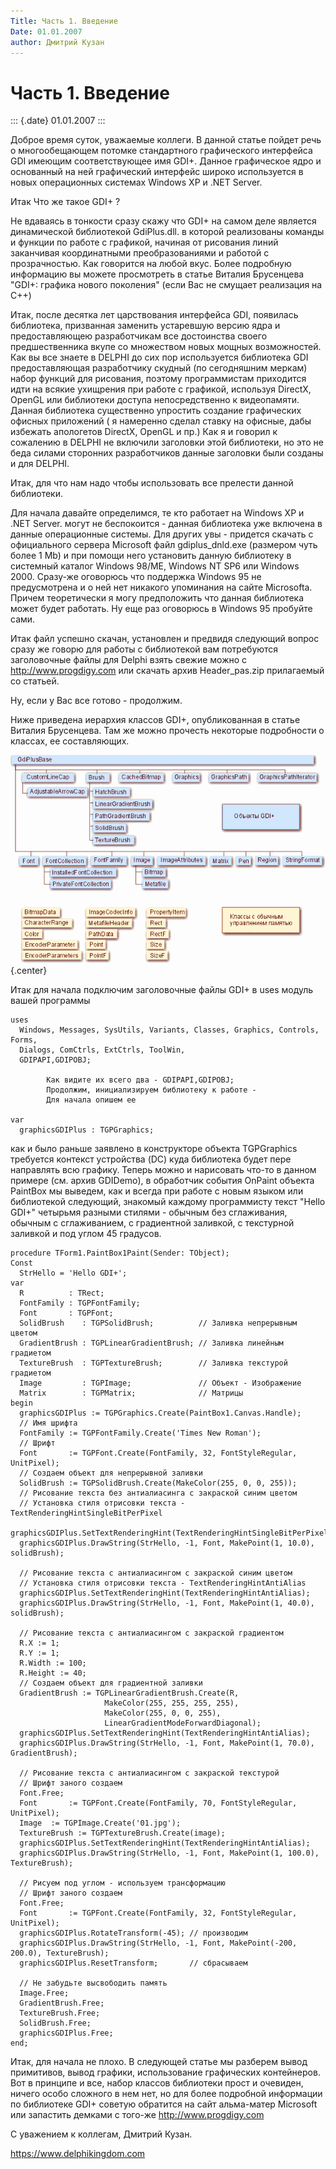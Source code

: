 ```yaml
---
Title: Часть 1. Введение
Date: 01.01.2007
author: Дмитрий Кузан
---
```



Часть 1. Введение
=================

::: {.date}
01.01.2007
:::

Доброе время суток, уважаемые коллеги. В данной статье пойдет речь о
многообещающем потомке стандартного графического интерфейса GDI имеющим
соответствующее имя GDI+. Данное графическое ядро и основанный на ней
графический интерфейс широко используется в новых операционных системах
Windows XP и .NET Server.

Итак Что же такое GDI+ ?

Не вдаваясь в тонкости сразу скажу что GDI+ на самом деле является
динамической библиотекой GdiPlus.dll. в которой реализованы команды и
функции по работе с графикой, начиная от рисования линий заканчивая
координатными преобразованиями и работой с прозрачностью. Как говорится
на любой вкус. Более подробную информацию вы можете просмотреть в статье
Виталия Брусенцева \"GDI+: графика нового поколения\" (если Вас не
смущает реализация на C++)

Итак, после десятка лет царствования интерфейса GDI, появилась
библиотека, призванная заменить устаревшую версию ядра и предоставляющею
разработчикам все достоинства своего предшественника вкупе со множеством
новых мощных возможностей. Как вы все знаете в DELPHI до сих пор
используется библиотека GDI предоставляющая разработчику скудный (по
сегодняшним меркам) набор функций для рисования, поэтому программистам
приходится идти на всякие ухищрения при работе с графикой, используя
DirectX, OpenGL или библиотеки доступа непосредственно к видеопамяти.
Данная библиотека существенно упростить создание графических офисных
приложений ( я намеренно сделал ставку на офисные, дабы избежать
апологетов DirectX, OpenGL и пр.) Как я и говорил к сожалению в DELPHI
не включили заголовки этой библиотеки, но это не беда силами сторонних
разработчиков данные заголовки были созданы и для DELPHI.

Итак, для что нам надо чтобы использовать все прелести данной
библиотеки.

Для начала давайте определимся, те кто работает на Windows XP и .NET
Server. могут не беспокоится - данная библиотека уже включена в данные
операционные системы. Для других увы - придется скачать с официального
сервера Microsoft файл gdiplus\_dnld.exe (размером чуть более 1 Mb) и
при помощи него установить данную библиотеку в системный каталог Windows
98/ME, Windows NT SP6 или Windows 2000. Сразу-же оговорюсь что поддержка
Windows 95 не предусмотрена и о ней нет никакого упоминания на сайте
Microsoftа. Причем теоретически я могу предположить что данная
библиотека может будет работать. Ну еще раз оговорюсь в Windows 95
пробуйте сами.

Итак файл успешно скачан, установлен и предвидя следующий вопрос сразу
же говорю для работы с библиотекой вам потребуются заголовочные файлы
для Delphi взять свежие можно с http://www.progdigy.com или скачать
архив Header\_pas.zip прилагаемый со статьей.

Ну, если у Вас все готово - продолжим.

Ниже приведена иерархия классов GDI+, опубликованная в статье Виталия
Брусенцева. Там же можно прочесть некоторые подробности о классах, ее
составляющих.

![clip0268](clip0268.gif){.center}

Итак для начала подключим заголовочные файлы GDI+ в uses модуль вашей
программы

    uses
      Windows, Messages, SysUtils, Variants, Classes, Graphics, Controls, Forms,
      Dialogs, ComCtrls, ExtCtrls, ToolWin,
      GDIPAPI,GDIPOBJ;
     
            Как видите их всего два - GDIPAPI,GDIPOBJ;
            Продолжим, инициализируем библиотеку к работе -
            Для начала опишем ее
     
    var
      graphicsGDIPlus : TGPGraphics;

как и было раньше заявлено в конструкторе объекта TGPGraphics требуется
контекст устройства (DC) куда библиотека будет пере направлять всю
графику. Теперь можно и нарисовать что-то в данном примере (см. архив
GDIDemo), в обработчик события OnPaint объекта PaintBox мы выведем,
как и всегда при работе с новым языком или библиотекой следующий,
знакомый каждому программисту текст \"Hello GDI+\" четырьмя разными
стилями - обычным без сглаживания, обычным с сглаживанием, с градиентной
заливкой, с текстурной заливкой и под углом 45 градусов.

    procedure TForm1.PaintBox1Paint(Sender: TObject);
    Const
      StrHello = 'Hello GDI+';
    var
      R          : TRect;
      FontFamily : TGPFontFamily;
      Font       : TGPFont;
      SolidBrush    : TGPSolidBrush;          // Заливка непрерывным цветом
      GradientBrush : TGPLinearGradientBrush; // Заливка линейным градиетом
      TextureBrush  : TGPTextureBrush;        // Заливка текстурой градиетом
      Image         : TGPImage;               // Объект - Изображение
      Matrix        : TGPMatrix;              // Матрицы
    begin
      graphicsGDIPlus := TGPGraphics.Create(PaintBox1.Canvas.Handle);
      // Имя шрифта
      FontFamily := TGPFontFamily.Create('Times New Roman');
      // Шрифт
      Font       := TGPFont.Create(FontFamily, 32, FontStyleRegular, UnitPixel);
      // Создаем объект для непрерывной заливки
      SolidBrush := TGPSolidBrush.Create(MakeColor(255, 0, 0, 255));
      // Рисование текста без антиалиасинга с закраской синим цветом
      // Установка стиля отрисовки текста - TextRenderingHintSingleBitPerPixel
      graphicsGDIPlus.SetTextRenderingHint(TextRenderingHintSingleBitPerPixel);
      graphicsGDIPlus.DrawString(StrHello, -1, Font, MakePoint(1, 10.0), solidBrush);
     
      // Рисование текста c антиалиасингом с закраской синим цветом
      // Установка стиля отрисовки текста - TextRenderingHintAntiAlias
      graphicsGDIPlus.SetTextRenderingHint(TextRenderingHintAntiAlias);
      graphicsGDIPlus.DrawString(StrHello, -1, Font, MakePoint(1, 40.0), solidBrush);
     
      // Рисование текста c антиалиасингом с закраской градиентом
      R.X := 1;
      R.Y := 1;
      R.Width := 100;
      R.Height := 40;
      // Создаем объект для градиентной заливки
      GradientBrush := TGPLinearGradientBrush.Create(R,
                         MakeColor(255, 255, 255, 255),
                         MakeColor(255, 0, 0, 255),
                         LinearGradientModeForwardDiagonal);
      graphicsGDIPlus.SetTextRenderingHint(TextRenderingHintAntiAlias);
      graphicsGDIPlus.DrawString(StrHello, -1, Font, MakePoint(1, 70.0), GradientBrush);
     
      // Рисование текста c антиалиасингом с закраской текстурой
      // Шрифт заного создаем
      Font.Free;
      Font       := TGPFont.Create(FontFamily, 70, FontStyleRegular, UnitPixel);
      Image  := TGPImage.Create('01.jpg');
      TextureBrush := TGPTextureBrush.Create(image);
      graphicsGDIPlus.SetTextRenderingHint(TextRenderingHintAntiAlias);
      graphicsGDIPlus.DrawString(StrHello, -1, Font, MakePoint(1, 100.0), TextureBrush);

      // Рисуем под углом - используем трансформацию
      // Шрифт заного создаем
      Font.Free;
      Font       := TGPFont.Create(FontFamily, 32, FontStyleRegular, UnitPixel);
      graphicsGDIPlus.RotateTransform(-45); // производим
      graphicsGDIPlus.DrawString(StrHello, -1, Font, MakePoint(-200, 200.0), TextureBrush);
      graphicsGDIPlus.ResetTransform;       // сбрасываем
     
      // Не забудьте высвободить память
      Image.Free;
      GradientBrush.Free;
      TextureBrush.Free;
      SolidBrush.Free;
      graphicsGDIPlus.Free;
    end;

Итак, для начала не плохо. В следующей статье мы разберем вывод
примитивов, вывод графики, использование графических контейнеров. Вот в
принципе и все, набор классов библиотеки прост и очевиден, ничего особо
сложного в нем нет, но для более подробной информации по библиотеке GDI+
советую обратится на сайт альма-матер Microsoft или запастить демками с
того-же http://www.progdigy.com

С уважением к коллегам, Дмитрий Кузан.



<https://www.delphikingdom.com>
